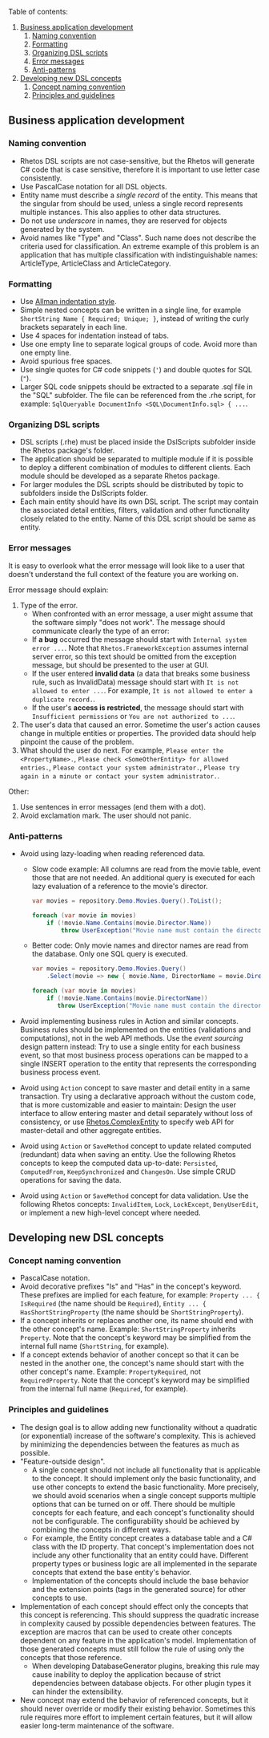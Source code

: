 Table of contents:

1. [Business application development](#business-application-development)
   1. [Naming convention](#naming-convention)
   2. [Formatting](#formatting)
   3. [Organizing DSL scripts](#organizing-dsl-scripts)
   4. [Error messages](#error-messages)
   5. [Anti-patterns](#anti-patterns)
2. [Developing new DSL concepts](#developing-new-dsl-concepts)
   1. [Concept naming convention](#concept-naming-convention)
   2. [Principles and guidelines](#principles-and-guidelines)

## Business application development

### Naming convention

* Rhetos DSL scripts are not case-sensitive, but the Rhetos will generate C# code that is case sensitive,
  therefore it is important to use letter case consistently.
* Use PascalCase notation for all DSL objects.
* Entity name must describe a *single record* of the entity.
  This means that the singular from should be used, unless a single record represents multiple instances.
  This also applies to other data structures.
* Do not use *underscore* in names, they are reserved for objects generated by the system.
* Avoid names like "Type" and "Class".
  Such name does not describe the criteria used for classification.
  An extreme example of this problem is an application that has multiple classification with indistinguishable names: ArticleType, ArticleClass and ArticleCategory.

### Formatting

* Use [Allman indentation style](https://en.wikipedia.org/wiki/Indent_style#Allman_style).
* Simple nested concepts can be written in a single line, for example `ShortString Name { Required; Unique; }`, instead of writing the curly brackets separately in each line.
* Use 4 spaces for indentation instead of tabs.
* Use one empty line to separate logical groups of code.
  Avoid more than one empty line.
* Avoid spurious free spaces.
* Use single quotes for C# code snippets (`'`) and double quotes for SQL (`"`).
* Larger SQL code snippets should be extracted to a separate .sql file in the "SQL" subfolder.
  The file can be referenced from the .rhe script, for example: `SqlQueryable DocumentInfo <SQL\DocumentInfo.sql> { ...`.

### Organizing DSL scripts

* DSL scripts (.rhe) must be placed inside the DslScripts subfolder inside the Rhetos package's folder.
* The application should be separated to multiple module if it is possible to deploy a different combination of modules to different clients.
  Each module should be developed as a separate Rhetos package.
* For larger modules the DSL scripts should be distributed by topic to subfolders inside the DslScripts folder.
* Each main entity should have its own DSL script.
  The script may contain the associated detail entities, filters, validation and other functionality closely related to the entity.
  Name of this DSL script should be same as entity.

### Error messages

It is easy to overlook what the error message will look like to a user that doesn't understand the full context of the feature you are working on.

Error message should explain:

1. Type of the error.
    * When confronted with an error message, a user might assume that the software simply "does not work".
      The message should communicate clearly the type of an error:
    * If **a bug** occurred the message should start with `Internal system error ...`.
      Note that `Rhetos.FrameworkException` assumes internal server error, so this text should be omitted from the exception message,
      but should be presented to the user at GUI.
    * If the user entered **invalid data** (a data that breaks some business rule, such as InvalidData) message should start with `It is not allowed to enter ...`. For example, `It is not allowed to enter a duplicate record.`.
    * If the user's **access is restricted**, the message should start with `Insufficient permissions` or `You are not authorized to ...`.
2. The user's data that caused an error. Sometime the user's action causes change in multiple entities or properties.
   The provided data should help pinpoint the cause of the problem.
3. What should the user do next. For example, `Please enter the <PropertyName>.`,
   `Please check <SomeOtherEntity> for allowed entries.`, `Please contact your system administrator.`,
   `Please try again in a minute or contact your system administrator.`.

Other:

1. Use sentences in error messages (end them with a dot).
2. Avoid exclamation mark. The user should not panic.

### Anti-patterns

* Avoid using lazy-loading when reading referenced data.
  * Slow code example:
    All columns are read from the movie table, event those that are not needed.
    An additional query is executed for each lazy evaluation of a reference to the movie's director.

      ```C#
      var movies = repository.Demo.Movies.Query().ToList();

      foreach (var movie in movies)
          if (!movie.Name.Contains(movie.Director.Name))
              throw UserException("Movie name must contain the director's name.");
      ```

  * Better code:
    Only movie names and director names are read from the database.
    Only one SQL query is executed.

      ```C#
      var movies = repository.Demo.Movies.Query()
          .Select(movie => new { movie.Name, DirectorName = movie.Director.Name }).ToList();

      foreach (var movie in movies)
          if (!movie.Name.Contains(movie.DirectorName))
             throw UserException("Movie name must contain the director's name.");
      ```

* Avoid implementing business rules in Action and similar concepts.
  Business rules should be implemented on the entities  (validations and computations),
  not in the web API methods.
  Use the *event sourcing* design pattern instead:
  Try to use a single entity for each business event, so that most business process operations can be mapped to a single INSERT operation to the entity that represents the corresponding business process event.
* Avoid using `Action` concept to save master and detail entity in a same transaction.
  Try using a declarative approach without the custom code, that is more customizable and easier to maintain:
  Design the user interface to allow entering master and detail separately without loss of consistency,
  or use [Rhetos.ComplexEntity](https://www.nuget.org/packages/Rhetos.ComplexEntity/) to specify
  web API for master-detail and other aggregate entities.
* Avoid using `Action` or `SaveMethod` concept to update related computed (redundant) data when saving an entity.
  Use the following Rhetos concepts to keep the computed data up-to-date: `Persisted`, `ComputedFrom`, `KeepSynchronized` and `ChangesOn`.
  Use simple CRUD operations for saving the data.
* Avoid using `Action` or `SaveMethod` concept for data validation.
  Use the following Rhetos concepts: `InvalidItem`, `Lock`, `LockExcept`, `DenyUserEdit`, or implement a new high-level concept where needed.

## Developing new DSL concepts

### Concept naming convention

* PascalCase notation.
* Avoid decorative prefixes "Is" and "Has" in the concept's keyword.
  These prefixes are implied for each feature, for example:
  `Property ... { IsRequired` (the name should be `Required`),
  `Entity ... { HasShortStringProperty` (the name should be `ShortStringProperty`).
* If a concept inherits or replaces another one, its name should end with the other concept's name.
  Example: `ShortStringProperty` inherits `Property`.
  Note that the concept's keyword may be simplified from the internal full name (`ShortString`, for example).
* If a concept extends behavior of another concept so that it can be nested in the another one,
  the concept's name should start with the other concept's name.
  Example: `PropertyRequired`, not `RequiredProperty`.
  Note that the concept's keyword may be simplified from the internal full name (`Required`, for example).

### Principles and guidelines

* The design goal is to allow adding new functionality without a quadratic (or exponential) increase of the software's complexity.
  This is achieved by minimizing the dependencies between the features as much as possible.
* "Feature-outside design".
  * A single concept should not include all functionality that is applicable to the concept.
    It should implement only the basic functionality, and use other concepts to extend the basic functionality.
    More precisely, we should avoid scenarios when a single concept supports multiple options that can be turned on or off.
    There should be multiple concepts for each feature, and each concept's functionality should not be configurable.
    The configurability should be achieved by combining the concepts in different ways.
  * For example, the Entity concept creates a database table and a C# class with the ID property.
    That concept's implementation does not include any other functionality that an entity could have.
    Different property types or business logic are all implemented in the separate concepts that extend the base entity's behavior.
  * Implementation of the concepts should include the base behavior and the extension points (tags in the generated source) for other concepts to use.
* Implementation of each concept should effect only the concepts that this concept is referencing.
  This should suppress the quadratic increase in complexity caused by possible dependencies between features.
  The exception are macros that can be used to create other concepts dependent on any feature in the application's model.
  Implementation of those generated concepts must still follow the rule of using only the concepts that those reference.
  * When developing DatabaseGenerator plugins, breaking this rule may cause inability to deploy the application because of strict dependencies between database objects.
    For other plugin types it can hinder the extensibility.
* New concept may extend the behavior of referenced concepts, but it should never override or modify their existing behavior.
  Sometimes this rule requires more effort to implement certain features, but it will allow easier long-term maintenance of the software.
